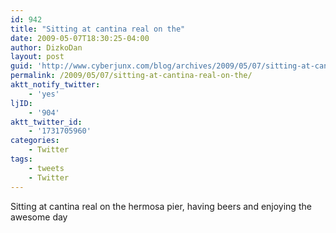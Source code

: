 ```yaml
---
id: 942
title: "Sitting at cantina real on the"
date: 2009-05-07T18:30:25-04:00
author: DizkoDan
layout: post
guid: 'http://www.cyberjunx.com/blog/archives/2009/05/07/sitting-at-cantina-real-on-the/'
permalink: /2009/05/07/sitting-at-cantina-real-on-the/
aktt_notify_twitter:
    - 'yes'
ljID:
    - '904'
aktt_twitter_id:
    - '1731705960'
categories:
    - Twitter
tags:
    - tweets
    - Twitter
---
```


Sitting at cantina real on the hermosa pier, having beers and enjoying the awesome day